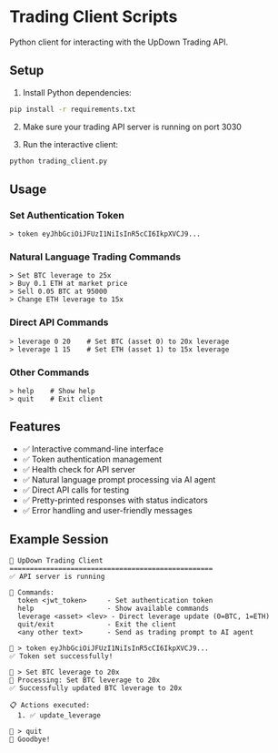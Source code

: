 # Trading Client Scripts

Python client for interacting with the UpDown Trading API.

## Setup

1. Install Python dependencies:
```bash
pip install -r requirements.txt
```

2. Make sure your trading API server is running on port 3030

3. Run the interactive client:
```bash
python trading_client.py
```

## Usage

### Set Authentication Token
```
> token eyJhbGciOiJFUzI1NiIsInR5cCI6IkpXVCJ9...
```

### Natural Language Trading Commands
```
> Set BTC leverage to 25x
> Buy 0.1 ETH at market price
> Sell 0.05 BTC at 95000
> Change ETH leverage to 15x
```

### Direct API Commands
```
> leverage 0 20    # Set BTC (asset 0) to 20x leverage
> leverage 1 15    # Set ETH (asset 1) to 15x leverage
```

### Other Commands
```
> help    # Show help
> quit    # Exit client
```

## Features

- ✅ Interactive command-line interface
- ✅ Token authentication management
- ✅ Health check for API server
- ✅ Natural language prompt processing via AI agent
- ✅ Direct API calls for testing
- ✅ Pretty-printed responses with status indicators
- ✅ Error handling and user-friendly messages

## Example Session

```
🚀 UpDown Trading Client
==================================================
✅ API server is running

📝 Commands:
  token <jwt_token>     - Set authentication token
  help                  - Show available commands
  leverage <asset> <lev> - Direct leverage update (0=BTC, 1=ETH)
  quit/exit             - Exit the client
  <any other text>      - Send as trading prompt to AI agent

💬 > token eyJhbGciOiJFUzI1NiIsInR5cCI6IkpXVCJ9...
✅ Token set successfully!

💬 > Set BTC leverage to 20x
🤖 Processing: Set BTC leverage to 20x
✅ Successfully updated BTC leverage to 20x

📋 Actions executed:
  1. ✅ update_leverage

💬 > quit
👋 Goodbye!
```